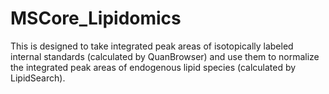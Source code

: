 # MSCore_Lipidomics

This is designed to take integrated peak areas of isotopically labeled internal standards (calculated by QuanBrowser) and use them to normalize the integrated peak areas of endogenous lipid species (calculated by LipidSearch).


